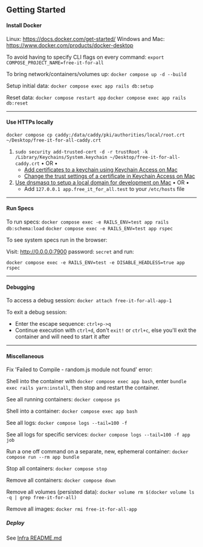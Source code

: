 ## Getting Started

#### Install Docker

Linux: https://docs.docker.com/get-started/
Windows and Mac: https://www.docker.com/products/docker-desktop

To avoid having to specify CLI flags on every command:
`export COMPOSE_PROJECT_NAME=free-it-for-all`

To bring network/containers/volumes up:
`docker compose up -d --build`

Setup initial data:
`docker compose exec app rails db:setup`

Reset data:
`docker compose restart app`
`docker compose exec app rails db:reset`

---

#### Use HTTPs locally

`docker compose cp caddy:/data/caddy/pki/authorities/local/root.crt ~/Desktop/free-it-for-all-caddy.crt`

1. `sudo security add-trusted-cert -d -r trustRoot -k /Library/Keychains/System.keychain ~/Desktop/free-it-for-all-caddy.crt`
    • OR •
   - [Add certificates to a keychain using Keychain Access on Mac](https://support.apple.com/guide/keychain-access/add-certificates-to-a-keychain-kyca2431/mac)
   - [Change the trust settings of a certificate in Keychain Access on Mac](https://support.apple.com/guide/keychain-access/change-the-trust-settings-of-a-certificate-kyca11871/mac)
1. [Use dnsmasq to setup a local domain for development on Mac](https://gist.github.com/ogrrd/5831371)
   • OR •
   - Add `127.0.0.1 app.free_it_for_all.test` to your `/etc/hosts` file

---

#### Run Specs

To run specs:
`docker compose exec -e RAILS_ENV=test app rails db:schema:load`
`docker compose exec -e RAILS_ENV=test app rspec`

To see system specs run in the browser:

Visit: http://0.0.0.0:7900
password: `secret`
and run:

`docker compose exec -e RAILS_ENV=test -e DISABLE_HEADLESS=true app rspec`

---

#### Debugging

To access a debug session:
`docker attach free-it-for-all-app-1`

To exit a debug session:

- Enter the escape sequence: `ctrl+p->q`
- Continue execution with `ctrl+d`, don't `exit!` or `ctrl+c`, else you'll exit the container and will need to start it after

---

#### Miscellaneous

Fix 'Failed to Compile - random.js module not found' error:

Shell into the container with `docker compose exec app bash`, enter `bundle exec rails yarn:install`,
then stop and restart the container.

See all running containers:
`docker compose ps`

Shell into a container:
`docker compose exec app bash`

See all logs:
`docker compose logs --tail=100 -f`

See all logs for specific services:
`docker compose logs --tail=100 -f app job`

Run a one off command on a separate, new, ephemeral container:
`docker compose run --rm app bundle`

Stop all containers:
`docker compose stop`

Remove all containers:
`docker compose down`

Remove all volumes (persisted data):
`docker volume rm $(docker volume ls -q | grep free-it-for-all)`

Remove all images:
`docker rmi free-it-for-all-app`

##### Deploy

See [Infra README.md](./infra/README.md)
